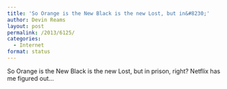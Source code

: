 ```yaml
---
title: 'So Orange is the New Black is the new Lost, but in&#8230;'
author: Devin Reams
layout: post
permalink: /2013/6125/
categories:
  - Internet
format: status
---
```

So Orange is the New Black is the new Lost, but in prison, right? Netflix has me figured out&#8230;